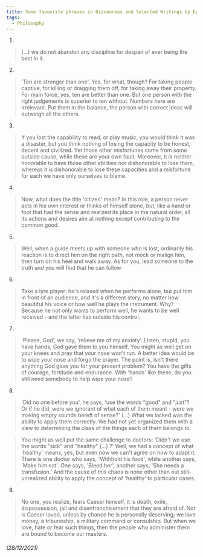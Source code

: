 ```yaml
---
title: Some favourite phrases in Discourses and Selected Writings by Epictetus
tags:
  - Philosophy
---
```


1.

> (...) we do not abandon any discipline for despair of ever being the best in it.

2.

> 'Ten are stronger than one'. Yes, for what, though? For taking people captive, for killing or dragging them off, for taking away their property. For main force, yes, ten are better than one. But one person with the right judgements is superior to ten without. Numbers here are irrelevant. Put them in the balance, the person with correct ideas will outweigh all the others.

3.

> If you lost the capability to read, or play music, you would think it was a disaster, but you think nothing of losing the capacity to be honest, decent and civilized. Yet those other misfortunes come from some outside cause, while these are your own fault. Moreover, it is neither honorable to have those other abilities nor dishonorable to lose them, whereas it _is_ dishonorable to lose these capacities and a misfortune for each we have only ourselves to blame.

4.

> Now, what does the title 'citizen' mean? In this role, a person never acts in his own interest or thinks of himself alone, but, like a hand or foot that had the sense and realized its place in the natural order, all its actions and desires aim at nothing except contributing to the common good.

5.

> Well, when a guide meets up with someone who is lost, ordinarily his reaction is to direct him on the right path, not mock or malign him, then turn on his heel and walk away.
As for you, lead someone to the truth and you will find that he can follow.

6.

> Take a lyre player: he's relaxed when he performs alone, but put him in front of an audience, and it's a different story, no matter how beautiful his voice or how well he plays the instrument. Why? Because he not only wants to perform well, he wants to be well received - and the latter lies outside his control.

7.

> 'Please, God', we say, 'relieve me of my anxiety'. Listen, stupid, you have hands, God gave them to you himself. You might as well get on your knees and pray that your nose won't run. A better idea would be to wipe your nose and forgo the prayer. The point is, isn't there anything God gave you for your present problem? You have the gifts of courage, fortitude and endurance. With 'hands' like these, do you still need somebody to help wipe your nose?

8.

> 'Did no one before you', he says, 'use the words "good" and "just"? Or if he did, were we ignorant of what each of them meant - were we making empty sounds bereft of sense?' (...) What we lacked was the ability to apply them correctly. We had not yet organized them with a view to determining the class of the things each of them belongs to.

> You might as well put the same challenge to doctors: 'Didn't we use the words "sick" and "healthy" (...) ?' Well, we had a concept of what 'healthy' means, yes, but even now we can't agree on how to adapt it. There is one doctor who says, 'Withhold his food', while another says, 'Make him eat'. One says, 'Bleed her', another says, 'She needs a transfusion.' And the cause of this chaos is none other than out still-unrealized ability to apply the concept of 'healthy' to particular cases.

9.

> No one, you realize, fears Caeser himself, it is death, exile, dispossession, jail and disenfranchisement that they are afraid of. Nor is Caeser loved, unless by chance he is personally deserving; we love money, a tribuneship, a military command or consulship. But when we love, hate or fear such things, then the people who administer them are bound to become our masters.

###### (28/12/2021)

